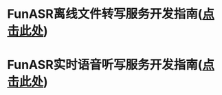 # FunASR离线文件转写服务开发指南([点击此处](../docs/SDK_advanced_guide_offline_zh.md))

# FunASR实时语音听写服务开发指南([点击此处](../docs/SDK_advanced_guide_online_zh.md))
